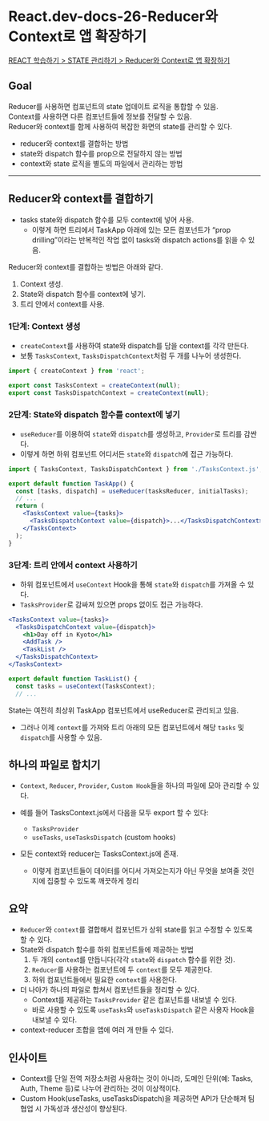 # React.dev-docs-26-Reducer와 Context로 앱 확장하기

[REACT 학습하기 > STATE 관리하기 > Reducer와 Context로 앱 확장하기](https://ko.react.dev/learn/scaling-up-with-reducer-and-context)

## Goal

Reducer를 사용하면 컴포넌트의 state 업데이트 로직을 통합할 수 있음.  
Context를 사용하면 다른 컴포넌트들에 정보를 전달할 수 있음.  
Reducer와 context를 함께 사용하여 복잡한 화면의 state를 관리할 수 있다.

- reducer와 context를 결합하는 방법
- state와 dispatch 함수를 prop으로 전달하지 않는 방법
- context와 state 로직을 별도의 파일에서 관리하는 방법

---

## Reducer와 context를 결합하기

- tasks state와 dispatch 함수를 모두 context에 넣어 사용.
  - 이렇게 하면 트리에서 TaskApp 아래에 있는 모든 컴포넌트가 “prop drilling”이라는 반복적인 작업 없이 tasks와 dispatch actions를 읽을 수 있음.

Reducer와 context를 결합하는 방법은 아래와 같다.

1. Context 생성.
2. State와 dispatch 함수를 context에 넣기.
3. 트리 안에서 context를 사용.

### 1단계: Context 생성

- `createContext`를 사용하여 state와 dispatch를 담을 context를 각각 만든다.
- 보통 `TasksContext`, `TasksDispatchContext`처럼 두 개를 나누어 생성한다.

```jsx
import { createContext } from 'react';

export const TasksContext = createContext(null);
export const TasksDispatchContext = createContext(null);
```

### 2단계: State와 dispatch 함수를 context에 넣기

- `useReducer`를 이용하여 `state`와 `dispatch`를 생성하고, `Provider`로 트리를 감싼다.
- 이렇게 하면 하위 컴포넌트 어디서든 `state`와 `dispatch`에 접근 가능하다.

```jsx
import { TasksContext, TasksDispatchContext } from './TasksContext.js';

export default function TaskApp() {
  const [tasks, dispatch] = useReducer(tasksReducer, initialTasks);
  // ...
  return (
    <TasksContext value={tasks}>
      <TasksDispatchContext value={dispatch}>...</TasksDispatchContext>
    </TasksContext>
  );
}
```

### 3단계: 트리 안에서 context 사용하기

- 하위 컴포넌트에서 `useContext` Hook을 통해 `state`와 `dispatch`를 가져올 수 있다.
- `TasksProvider`로 감싸져 있으면 props 없이도 접근 가능하다.

```jsx
<TasksContext value={tasks}>
  <TasksDispatchContext value={dispatch}>
    <h1>Day off in Kyoto</h1>
    <AddTask />
    <TaskList />
  </TasksDispatchContext>
</TasksContext>
```

```jsx
export default function TaskList() {
  const tasks = useContext(TasksContext);
  // ...
```

State는 여전히 최상위 TaskApp 컴포넌트에서 useReducer로 관리되고 있음.

- 그러나 이제 `context`를 가져와 트리 아래의 모든 컴포넌트에서 해당 `tasks` 및 `dispatch`를 사용할 수 있음.

## 하나의 파일로 합치기

- `Context`, `Reducer`, `Provider`, `Custom Hook`들을 하나의 파일에 모아 관리할 수 있다.
- 예를 들어 TasksContext.js에서 다음을 모두 export 할 수 있다:

  - `TasksProvider`
  - `useTasks`, `useTasksDispatch` (custom hooks)

- 모든 context와 reducer는 TasksContext.js에 존재.
  - 이렇게 컴포넌트들이 데이터를 어디서 가져오는지가 아닌 무엇을 보여줄 것인지에 집중할 수 있도록 깨끗하게 정리

## 요약

- `Reducer`와 `context`를 결합해서 컴포넌트가 상위 state를 읽고 수정할 수 있도록 할 수 있다.
- State와 dispatch 함수를 하위 컴포넌트들에 제공하는 방법
  1. 두 개의 `contex`t를 만듭니다(각각 `state`와 `dispatch` 함수를 위한 것).
  2. `Reducer`를 사용하는 컴포넌트에 두 `context`를 모두 제공한다.
  3. 하위 컴포넌트들에서 필요한 `context`를 사용한다.
- 더 나아가 하나의 파일로 합쳐서 컴포넌트들을 정리할 수 있다.
  - Context를 제공하는 `TasksProvider` 같은 컴포넌트를 내보낼 수 있다.
  - 바로 사용할 수 있도록 `useTasks`와 `useTasksDispatch` 같은 사용자 Hook을 내보낼 수 있다.
- context-reducer 조합을 앱에 여러 개 만들 수 있다.

## 인사이트

- Context를 단일 전역 저장소처럼 사용하는 것이 아니라, 도메인 단위(예: Tasks, Auth, Theme 등)로 나누어 관리하는 것이 이상적이다.
- Custom Hook(useTasks, useTasksDispatch)을 제공하면 API가 단순해져 팀 협업 시 가독성과 생산성이 향상된다.
